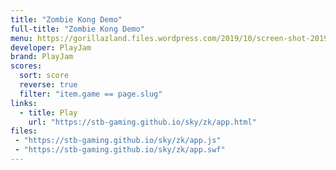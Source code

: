```yaml
---
title: "Zombie Kong Demo"
full-title: "Zombie Kong Demo"
menu: https://gorillazland.files.wordpress.com/2019/10/screen-shot-2019-10-17-at-3.34.07-pm.png
developer: PlayJam
brand: PlayJam
scores:
  sort: score
  reverse: true
  filter: "item.game == page.slug"
links:
  - title: Play
    url: "https://stb-gaming.github.io/sky/zk/app.html"
files:
 - "https://stb-gaming.github.io/sky/zk/app.js"
 - "https://stb-gaming.github.io/sky/zk/app.swf"
---
```

